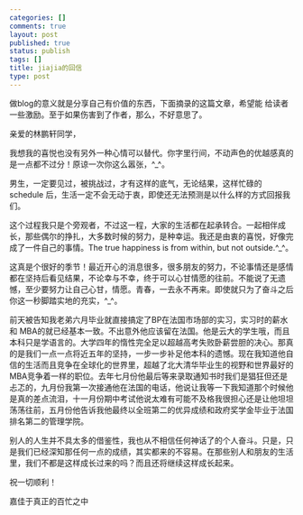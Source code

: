 ```yaml
--- 
categories: []
comments: true
layout: post
published: true
status: publish
tags: []
title: jiajia的回信
type: post
---
```

<div id="msgcns!3725CC0EE38B1F6!370" class="bvMsg">做blog的意义就是分享自己有价值的东西，下面摘录的这篇文章，希望能 给读者一些激励。至于如果伤害到了作者，那么，不好意思了。

亲爱的林鹏轩同学，

我想我的喜悦也没有另外一种心情可以替代。你字里行间，不动声色的优越感真的是一点都不过分！原谅一次你这么嚣张，^_^。

男生，一定要见过，被挑战过，才有这样的底气，无论结果，这样忙碌的schedule 后，生活一定不会无动于衷，即使还无法预测是以什么样的方式回报我们。

这个过程我只是个旁观者，不过这一程，大家的生活都在起承转合。一起相伴成长，那些偶尔的挣扎，大多数时候的努力，是种幸运。我还是由衷的喜悦，好像完成了一件自己的事情。The true happiness is from within, but not outside.^_^。

这真是个很好的季节！最近开心的消息很多，很多朋友的努力，不论事情还是感情都在坚持后看见结果，不论幸与不幸，终于可以心甘情愿的往前。不能说了无遗憾，至少要努力让自己心甘，情愿。青春，一去永不再来。即使就只为了奋斗之后你这一秒脚踏实地的充实，^_^。

前天被告知我老弟六月毕业就直接搞定了BP在法国市场部的实习，实习时的薪水和 MBA的就已经基本一致。不出意外他应该留在法国。他是云大的学生哦，而且本科只是学语言的。大学四年的惰性完全足以超越高考失败卧薪尝胆的决心。那真的是我们一点一点将近五年的坚持，一步一步补足他本科的遗憾。现在我知道他自信的生活而且竞争在全球化的世界里，超越了北大清华毕业生的视野和世界最好的MBA竞争着一样的职位。去年七月份他最后等来录取通知书时我们是猖狂但还是忐忑的，九月份我第一次接通他在法国的电话，他说让我等一下我知道那个时候他是真的差点流泪，十一月份期中考试他说太难有可能不及格我很担心还是让他坦坦荡荡往前，五月份他告诉我他最终以全班第二的优异成绩和政府奖学金毕业于法国排名第二的管理学院。

别人的人生并不具太多的借鉴性，我也从不相信任何神话了的个人奋斗。只是，只是我们已经深知那任何一点的成绩，其实都来的不容易。在那些别人和朋友的生活里，我们不都是这样成长过来的吗？而且还将继续这样成长起来。

祝一切顺利！

嘉佳于真正的百忙之中</div>
